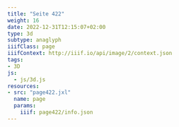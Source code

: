 ```yaml
---
title: "Seite 422"
weight: 16
date: 2022-12-31T12:15:07+02:00
type: 3d
subtype: anaglyph
iiifClass: page
iiifContext: http://iiif.io/api/image/2/context.json
tags:
- 3D
js:
  - js/3d.js
resources:
- src: "page422.jxl"
  name: page
  params:
    iiif: page422/info.json
---
```

